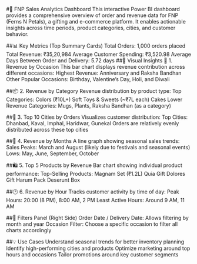 #🧾 FNP Sales Analytics Dashboard
This interactive Power BI dashboard provides a comprehensive overview of order and revenue data for FNP (Ferns N Petals), a gifting and e-commerce platform.
It enables actionable insights across time periods, product categories, cities, and customer behavior.

##📊 Key Metrics (Top Summary Cards)
Total Orders: 1,000 orders placed
Total Revenue: ₹35,20,984
Average Customer Spending: ₹3,520.98
Average Days Between Order and Delivery: 5.72 days
##📌 Visual Insights
🧭 1. Revenue by Occasion
This bar chart displays revenue contribution across different occasions:
Highest Revenue: Anniversary and Raksha Bandhan
Other Popular Occasions: Birthday, Valentine’s Day, Holi, and Diwali

##📦 2. Revenue by Category
Revenue distribution by product type:
Top Categories:
Colors (₹10L+)
Soft Toys & Sweets (~₹7L each)
Cakes
Lower Revenue Categories: Mugs, Plants, Raksha Bandhan (as a category)

##🌆 3. Top 10 Cities by Orders
Visualizes customer distribution:
Top Cities: Dhanbad, Kaval, Imphal, Haridwar, Gunekal
Orders are relatively evenly distributed across these top cities

##📅 4. Revenue by Months
A line graph showing seasonal sales trends:
Sales Peaks: March and August (likely due to festivals and seasonal events)
Lows: May, June, September, October

##🛍 5. Top 5 Products by Revenue
Bar chart showing individual product performance:
Top-Selling Products:
Magnam Set (₹1.2L)
Quia Gift
Dolores Gift
Harum Pack
Deserunt Box

##🕒 6. Revenue by Hour
Tracks customer activity by time of day:
Peak Hours: 20:00 (8 PM), 8:00 AM, 2 PM
Least Active Hours: Around 9 AM, 11 AM

##🧰 Filters Panel (Right Side)
Order Date / Delivery Date: Allows filtering by month and year
Occasion Filter: Choose a specific occasion to filter all charts accordingly

##💡 Use Cases
Understand seasonal trends for better inventory planning
Identify high-performing cities and products
Optimize marketing around top hours and occasions
Tailor promotions around key customer segments
